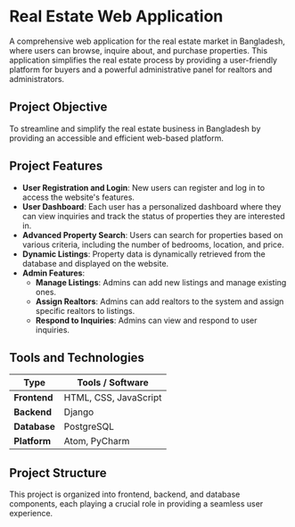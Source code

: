 # Real Estate Web Application

A comprehensive web application for the real estate market in Bangladesh, where users can browse, inquire about, and purchase properties. 
This application simplifies the real estate process by providing a user-friendly platform for buyers and a powerful administrative panel for realtors and administrators.

## Project Objective

To streamline and simplify the real estate business in Bangladesh by providing an accessible and efficient web-based platform.

## Project Features

- **User Registration and Login**: New users can register and log in to access the website's features.
- **User Dashboard**: Each user has a personalized dashboard where they can view inquiries and track the status of properties they are interested in.
- **Advanced Property Search**: Users can search for properties based on various criteria, including the number of bedrooms, location, and price.
- **Dynamic Listings**: Property data is dynamically retrieved from the database and displayed on the website.
- **Admin Features**:
  - **Manage Listings**: Admins can add new listings and manage existing ones.
  - **Assign Realtors**: Admins can add realtors to the system and assign specific realtors to listings.
  - **Respond to Inquiries**: Admins can view and respond to user inquiries.

## Tools and Technologies

| Type       | Tools / Software           |
|------------|-----------------------------|
| **Frontend** | HTML, CSS, JavaScript      |
| **Backend**  | Django                    |
| **Database** | PostgreSQL                |
| **Platform** | Atom, PyCharm             |

## Project Structure

This project is organized into frontend, backend, and database components, each playing a crucial role in providing a seamless user experience.
